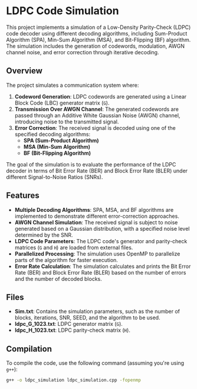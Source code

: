 # LDPC Code Simulation

This project implements a simulation of a Low-Density Parity-Check (LDPC) code decoder using different decoding algorithms, including Sum-Product Algorithm (SPA), Min-Sum Algorithm (MSA), and Bit-Flipping (BF) algorithm. The simulation includes the generation of codewords, modulation, AWGN channel noise, and error correction through iterative decoding.

## Overview

The project simulates a communication system where:

1. **Codeword Generation**: LDPC codewords are generated using a Linear Block Code (LBC) generator matrix (`G`).
2. **Transmission Over AWGN Channel**: The generated codewords are passed through an Additive White Gaussian Noise (AWGN) channel, introducing noise to the transmitted signal.
3. **Error Correction**: The received signal is decoded using one of the specified decoding algorithms:
    - **SPA (Sum-Product Algorithm)**
    - **MSA (Min-Sum Algorithm)**
    - **BF (Bit-Flipping Algorithm)**

The goal of the simulation is to evaluate the performance of the LDPC decoder in terms of Bit Error Rate (BER) and Block Error Rate (BLER) under different Signal-to-Noise Ratios (SNRs).

## Features

- **Multiple Decoding Algorithms**: SPA, MSA, and BF algorithms are implemented to demonstrate different error-correction approaches.
- **AWGN Channel Simulation**: The received signal is subject to noise generated based on a Gaussian distribution, with a specified noise level determined by the SNR.
- **LDPC Code Parameters**: The LDPC code's generator and parity-check matrices (`G` and `H`) are loaded from external files.
- **Parallelized Processing**: The simulation uses OpenMP to parallelize parts of the algorithm for faster execution.
- **Error Rate Calculation**: The simulation calculates and prints the Bit Error Rate (BER) and Block Error Rate (BLER) based on the number of errors and the number of decoded blocks.

## Files

- **Sim.txt**: Contains the simulation parameters, such as the number of blocks, iterations, SNR, SEED, and the algorithm to be used.
- **ldpc_G_1023.txt**: LDPC generator matrix (`G`).
- **ldpc_H_1023.txt**: LDPC parity-check matrix (`H`).

## Compilation

To compile the code, use the following command (assuming you're using `g++`):

```bash
g++ -o ldpc_simulation ldpc_simulation.cpp -fopenmp
